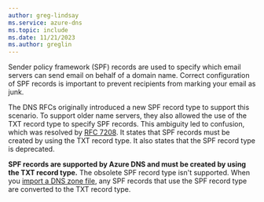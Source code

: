 ```yaml
---
author: greg-lindsay
ms.service: azure-dns
ms.topic: include
ms.date: 11/21/2023
ms.author: greglin
---
```

Sender policy framework (SPF) records are used to specify which email servers can send email on behalf of a domain name. Correct configuration of SPF records is important to prevent recipients from marking your email as junk.

The DNS RFCs originally introduced a new SPF record type to support this scenario. To support older name servers, they also allowed the use of the TXT record type to specify SPF records. This ambiguity led to confusion, which was resolved by [RFC 7208](https://datatracker.ietf.org/doc/html/rfc7208#section-3.1). It states that SPF records must be created by using the TXT record type. It also states that the SPF record type is deprecated.

**SPF records are supported by Azure DNS and must be created by using the TXT record type.** The obsolete SPF record type isn't supported. When you [import a DNS zone file](../articles/dns/dns-import-export.md), any SPF records that use the SPF record type are converted to the TXT record type.
